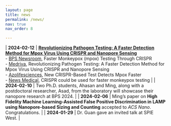 ```yaml
---
layout: page
title: news
permalink: /news/
nav: true
nav_order: 8

---
```



<style>
  table {
    width: 100%;
    table-layout: fixed;
  }
  th, td {
    padding: 10px;
  }
  th:first-child, td:first-child {
    width: 15%;
    min-width: 120px;
  }
  th:last-child, td:last-child {
    width: 85%;
  }
</style>







| **2024-02-12** | **[Revolutionizing Pathogen Testing: A Faster Detection Method for Mpox Virus Using CRISPR and Nanopore Sensing](https://medriva.com/medical-breakthroughs/revolutionizing-pathogen-testing-a-faster-detection-method-for-mpox-virus-using-crispr-and-nanopore-sensing/)** <br> - [BPS Newsroom](https://www.biophysics.org/news-room/faster-monkeypox-mpox-testing-through-crispr), Faster Monkeypox (mpox) Testing Through CRISPR <br> - [Medriva](https://medriva.com/medical-breakthroughs/revolutionizing-pathogen-testing-a-faster-detection-method-for-mpox-virus-using-crispr-and-nanopore-sensing/), Revolutionizing Pathogen Testing: A Faster Detection Method for Mpox Virus Using CRISPR and Nanopore Sensing <br> - [Azolifesciences](https://www.azolifesciences.com/news/20240212/New-CRISPR-Based-Test-Detects-Mpox-Faster.aspx), New CRISPR-Based Test Detects Mpox Faster <br> - [News Medical](https://www.msn.com/en-gb/health/other/crispr-could-be-used-for-faster-monkeypox-testing/ar-BB1i9WoU), CRISPR could be used for faster monkeypox testing |
| **2024-02-10** | Two Ph.D. students, Ahasan and Ming, along with a postdoctoral researcher, Asad, from the laboratory will showcase their nanopore research at BPS 2024. |
| **2024-02-06** | Ming’s paper on **High Fidelity Machine Learning-Assisted False Positive Discrimination in LAMP using Nanopore-based Sizing and Counting** accepted to *ACS Nano*. Congratulations. |
| **2024-01-29** | Dr. Guan gave an invited talk at SPIE West. |
